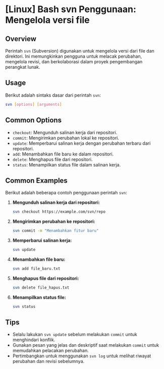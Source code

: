# [Linux] Bash svn Penggunaan: Mengelola versi file

## Overview
Perintah `svn` (Subversion) digunakan untuk mengelola versi dari file dan direktori. Ini memungkinkan pengguna untuk melacak perubahan, mengelola revisi, dan berkolaborasi dalam proyek pengembangan perangkat lunak.

## Usage
Berikut adalah sintaks dasar dari perintah `svn`:

```bash
svn [options] [arguments]
```

## Common Options
- `checkout`: Mengunduh salinan kerja dari repositori.
- `commit`: Mengirimkan perubahan lokal ke repositori.
- `update`: Memperbarui salinan kerja dengan perubahan terbaru dari repositori.
- `add`: Menambahkan file baru ke dalam repositori.
- `delete`: Menghapus file dari repositori.
- `status`: Menampilkan status file dalam salinan kerja.

## Common Examples
Berikut adalah beberapa contoh penggunaan perintah `svn`:

1. **Mengunduh salinan kerja dari repositori:**
   ```bash
   svn checkout https://example.com/svn/repo
   ```

2. **Mengirimkan perubahan ke repositori:**
   ```bash
   svn commit -m "Menambahkan fitur baru"
   ```

3. **Memperbarui salinan kerja:**
   ```bash
   svn update
   ```

4. **Menambahkan file baru:**
   ```bash
   svn add file_baru.txt
   ```

5. **Menghapus file dari repositori:**
   ```bash
   svn delete file_hapus.txt
   ```

6. **Menampilkan status file:**
   ```bash
   svn status
   ```

## Tips
- Selalu lakukan `svn update` sebelum melakukan `commit` untuk menghindari konflik.
- Gunakan pesan yang jelas dan deskriptif saat melakukan `commit` untuk memudahkan pelacakan perubahan.
- Pertimbangkan untuk menggunakan `svn log` untuk melihat riwayat perubahan dan revisi sebelumnya.